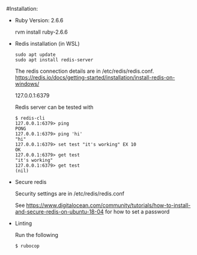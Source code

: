 #Installation:

* Ruby Version: 2.6.6

    rvm install ruby-2.6.6

* Redis installation (in WSL)

    ```
    sudo apt update
    sudo apt install redis-server
    ```
    The redis connection details are in /etc/redis/redis.conf.
    https://redis.io/docs/getting-started/installation/install-redis-on-windows/
    
    127.0.0.1:6379
    
    Redis server can be tested with
    ```
    $ redis-cli
    127.0.0.1:6379> ping
    PONG
    127.0.0.1:6379> ping 'hi'
    "hi"
    127.0.0.1:6379> set test "it's working" EX 10
    OK
    127.0.0.1:6379> get test
    "it's working"
    127.0.0.1:6379> get test
    (nil)
    ```

* Secure redis

    Security settings are in /etc/redis/redis.conf
    
    See https://www.digitalocean.com/community/tutorials/how-to-install-and-secure-redis-on-ubuntu-18-04
    for how to set a password

* Linting

    Run the following
    ```
    $ rubocop
    ```

